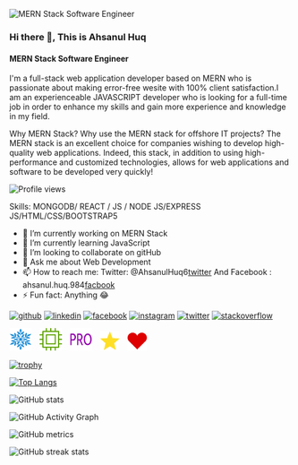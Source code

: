 ![MERN Stack Software Engineer](https://scontent.fdac135-1.fna.fbcdn.net/v/t39.30808-6/284381931_383053383789269_8871001942822120781_n.jpg?_nc_cat=102&ccb=1-7&_nc_sid=e3f864&_nc_ohc=TyzDqk_usLQAX8pF86r&tn=zGDXfKb2vABraqQ2&_nc_ht=scontent.fdac135-1.fna&oh=00_AT9F9Zok13LVya5CUjWp8lRNSA6nA17nkrUJv-kVr56uKQ&oe=629950A1)

### Hi there 👋, This is Ahsanul Huq
#### MERN Stack Software Engineer

I'm a full-stack web application developer based on MERN  who is passionate about making error-free wesite with 100% client satisfaction.I am an experienceable JAVASCRIPT developer who is looking for a full-time job in order to enhance my skills and gain more experience and knowledge in my field.

Why MERN Stack?
Why use the MERN stack for offshore IT projects? The MERN stack is an excellent choice for companies wishing to develop high-quality web applications. Indeed, this stack, in addition to using high-performance and customized technologies, allows for web applications and software to be developed very quickly!

![Profile views](https://gpvc.arturio.dev/Ahsan5313)

Skills: MONGODB/ REACT / JS / NODE JS/EXPRESS JS/HTML/CSS/BOOTSTRAP5

- 🔭 I’m currently working on MERN Stack 
- 🌱 I’m currently learning JavaScript 
- 👯 I’m looking to collaborate on gitHub 
- 💬 Ask me about Web Development 
- 📫 How to reach me: Twitter: @AhsanulHuq6[twitter](https://twitter.com/AhsanulHuq6) And Facebook : ahsanul.huq.984[facbook](https://www.facebook.com/ahsanul.huq.984/)
- ⚡ Fun fact: Anything 😂 



[<img src='https://cdn.jsdelivr.net/npm/simple-icons@3.0.1/icons/github.svg' alt='github' height='40'>](https://github.com/Ahsan5313)  [<img src='https://cdn.jsdelivr.net/npm/simple-icons@3.0.1/icons/linkedin.svg' alt='linkedin' height='40'>](https://www.linkedin.com/in/ahsanul-huq-184590210//)  [<img src='https://cdn.jsdelivr.net/npm/simple-icons@3.0.1/icons/facebook.svg' alt='facebook' height='40'>](https://www.facebook.com/ahsanul.huq.984/)  [<img src='https://cdn.jsdelivr.net/npm/simple-icons@3.0.1/icons/instagram.svg' alt='instagram' height='40'>](https://www.instagram.com/ahsanulhuq17/?hl=en/)  [<img src='https://cdn.jsdelivr.net/npm/simple-icons@3.0.1/icons/twitter.svg' alt='twitter' height='40'>](https://twitter.com/AhsanulHuq6)  [<img src='https://cdn.jsdelivr.net/npm/simple-icons@3.0.1/icons/stackoverflow.svg' alt='stackoverflow' height='40'>](https://stackoverflow.com/users/16986026/ahsanul-huq)  

<a href='https://archiveprogram.github.com/'><img src='https://raw.githubusercontent.com/acervenky/animated-github-badges/master/assets/acbadge.gif' width='40' height='40'></a> <a href='https://docs.github.com/en/developers'><img src='https://raw.githubusercontent.com/acervenky/animated-github-badges/master/assets/devbadge.gif' width='40' height='40'></a> <a href='https://github.com/pricing'><img src='https://raw.githubusercontent.com/acervenky/animated-github-badges/master/assets/pro.gif' width='40' height='40'></a> <a href='https://stars.github.com/'><img src='https://raw.githubusercontent.com/acervenky/animated-github-badges/master/assets/starbadge.gif' width='35' height='35'></a> <a href='https://docs.github.com/en/github/supporting-the-open-source-community-with-github-sponsors'><img src='https://raw.githubusercontent.com/acervenky/animated-github-badges/master/assets/sponsorbadge.gif' width='35' height='35'></a> 

[![trophy](https://github-profile-trophy.vercel.app/?username=Ahsan5313)](https://github.com/ryo-ma/github-profile-trophy)

[![Top Langs](https://github-readme-stats.vercel.app/api/top-langs/?username=Ahsan5313)](https://github.com/anuraghazra/github-readme-stats)

![GitHub stats](https://github-readme-stats.vercel.app/api?username=Ahsan5313&show_icons=true)  

![GitHub Activity Graph](https://activity-graph.herokuapp.com/graph?username=Ahsan5313)  

![GitHub metrics](https://metrics.lecoq.io/Ahsan5313)  

![GitHub streak stats](https://github-readme-streak-stats.herokuapp.com/?user=Ahsan5313)  

  

